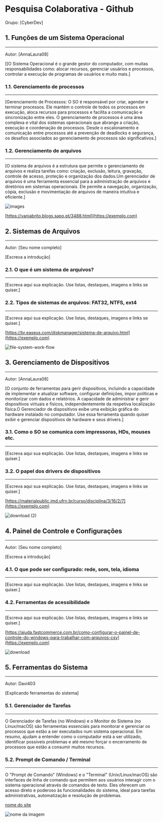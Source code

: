 # Pesquisa Colaborativa - Github

Grupo: [CyberDev]

## 1. Funções de um Sistema Operacional
---

Autor: [AnnaLaura08]

[[O Sistema Operacional é o grande gestor do computador, com muitas responsabilidades como: alocar recursos, gerenciar usuários e processos, controlar a execução de programas de usuários e muito mais.]

### 1.1. Gerenciamento de processos
---
[Gerenciamento de Processos: O SO é responsável por criar, agendar e terminar processos. Ele mantém o controle de todos os processos em execução, aloca recursos para processos e facilita a comunicação e sincronização entre eles. O gerenciamento de processos é uma área complexa e vital dos sistemas operacionais que abrange a criação, execução e coordenação de processos. Desde o escalonamento e comunicação entre processos até a prevenção de deadlocks e segurança, os desafios associados ao gerenciamento de processos são significativos.]

### 1.2. Gerenciamento de arquivos
---
[O sistema de arquivos é a estrutura que permite o gerenciamento de arquivos e realiza tarefas como: criação, exclusão, leitura, gravação, controle de acesso, proteção e organização dos dados.Um gerenciador de arquivos é uma ferramenta essencial para a administração de arquivos e diretórios em sistemas operacionais. Ele permite a navegação, organização, cópia, exclusão e movimentação de arquivos de maneira intuitiva e eficiente.]

![images](URL_da_imagem)

[https://vaniabrito.blogs.sapo.pt/3488.html](https://exemplo.com)


## 2. Sistemas de Arquivos
---

Autor: [Seu nome completo]

[Escreva a introdução]

### 2.1. O que é um sistema de arquivos?
---

[Escreva aqui sua explicação. Use listas, destaques, imagens e links se quiser.]

### 2.2. Tipos de sistemas de arquivos: FAT32, NTFS, ext4
---

[Escreva aqui sua explicação. Use listas, destaques, imagens e links se quiser.]

[https://br.easeus.com/diskmanager/sistema-de-arquivo.html](https://exemplo.com)

![file-system-work-flow](URL_da_imagem)


## 3. Gerenciamento de Dispositivos
---

Autor: [AnnaLaura08]

[O conjunto de ferramentas para gerir dispositivos, incluindo a capacidade de implementar e atualizar software, configurar definições, impor políticas e monitorizar com dados e relatórios. A capacidade de administrar e gerir dispositivos virtuais e físicos, independentemente da respetiva localização física.O Gerenciador de dispositivos exibe uma exibição gráfica do hardware instalado no computador. Use essa ferramenta quando quiser exibir e gerenciar dispositivos de hardware e seus drivers.]

### 3.1. Como o SO se comunica com impressoras, HDs, mouses etc.
---

[Escreva aqui sua explicação. Use listas, destaques, imagens e links se quiser.]

### 3.2. O papel dos drivers de dispositivos
---

[Escreva aqui sua explicação. Use listas, destaques, imagens e links se quiser.]

[https://materialpublic.imd.ufrn.br/curso/disciplina/3/16/2/7](https://exemplo.com)

![download (2)](URL_da_imagem)


## 4. Painel de Controle e Configurações
---

Autor: [Seu nome completo]

[Escreva a introdução]

### 4.1. O que pode ser configurado: rede, som, tela, idioma
---

[Escreva aqui sua explicação. Use listas, destaques, imagens e links se quiser.]

### 4.2. Ferramentas de acessibilidade
---

[Escreva aqui sua explicação. Use listas, destaques, imagens e links se quiser.]

[https://ajuda.fastcommerce.com.br/como-configurar-o-painel-de-controle-do-windows-para-trabalhar-com-arquivos-csv](https://exemplo.com)

![download](URL_da_imagem)


## 5. Ferramentas do Sistema
---

Autor: Davi403

[Explicando ferramentas do sistema]

### 5.1. Gerenciador de Tarefas
---

O Gerenciador de Tarefas (no Windows) e o Monitor do Sistema (no Linux/macOS) são ferramentas essenciais para monitorar e gerenciar os processos que estão a ser executados num sistema operacional. Em resumo, ajudam a entender como o computador está a ser utilizado, identificar possíveis problemas e até mesmo forçar o encerramento de processos que estão a consumir muitos recursos.

### 5.2. Prompt de Comando / Terminal
---

O "Prompt de Comando" (Windows) e o "Terminal" (Unix/Linux/macOS) são interfaces de linha de comando que permitem aos usuários interagir com o sistema operacional através de comandos de texto. Eles oferecem um acesso direto e poderoso às funcionalidades do sistema, ideal para tarefas administrativas, automatização e resolução de problemas.


[nome do site](https://linuxavante.com/gotop-monitor-grafico-de-sistema-para-linha-de-comando)

![nome da imagem](https://linuxavante.com/user/pages/01.home/gotop-monitor-grafico-de-sistema-para-linha-de-comando/gotop.webp)
